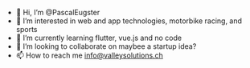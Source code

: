 - 👋 Hi, I’m @PascalEugster
- 👀 I’m interested in web and app technologies, motorbike racing, and sports
- 🌱 I’m currently learning flutter, vue.js and no code
- 💞️ I’m looking to collaborate on maybee a startup idea?
- 📫 How to reach me info@valleysolutions.ch

<!---
PascalEugster/PascalEugster is a ✨ special ✨ repository because its `README.md` (this file) appears on your GitHub profile.
You can click the Preview link to take a look at your changes.
--->
